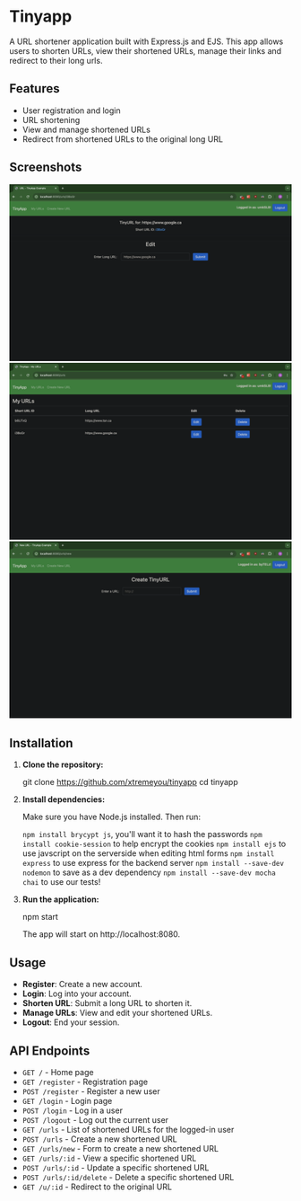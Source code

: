# Tinyapp

A URL shortener application built with Express.js and EJS. This app allows users to shorten URLs, view their shortened URLs, manage their links and redirect to their long urls.

## Features

- User registration and login
- URL shortening
- View and manage shortened URLs
- Redirect from shortened URLs to the original long URL

## Screenshots

!["Screenshot of URLs ID page"](https://github.com/xtremeyou/tinyapp/blob/main/docs/urls-id%20page.png?raw=true)
!["Screenshot of URLs Index page"](https://github.com/xtremeyou/tinyapp/blob/main/docs/urls-index%20page.png?raw=true)
!["Screenshot of URLs New page"](https://github.com/xtremeyou/tinyapp/blob/main/docs/urls-new%20page.png?raw=true)

## Installation

1. **Clone the repository:**

   git clone https://github.com/xtremeyou/tinyapp
   cd tinyapp

2. **Install dependencies:**

   Make sure you have Node.js installed. Then run:
   
   `npm install brycypt js`, you'll want it to hash the passwords
   `npm install cookie-session` to help encrypt the cookies
   `npm install ejs` to use javscript on the serverside when editing html forms
   `npm install express` to use express for the backend server 
   `npm install --save-dev nodemon` to save as a dev dependency
   `npm install --save-dev mocha chai` to use our tests!
  

3. **Run the application:**

   npm start

   The app will start on http://localhost:8080.

## Usage

- **Register**: Create a new account.
- **Login**: Log into your account.
- **Shorten URL**: Submit a long URL to shorten it.
- **Manage URLs**: View and edit your shortened URLs.
- **Logout**: End your session.

## API Endpoints

- `GET /` - Home page
- `GET /register` - Registration page
- `POST /register` - Register a new user
- `GET /login` - Login page
- `POST /login` - Log in a user
- `POST /logout` - Log out the current user
- `GET /urls` - List of shortened URLs for the logged-in user
- `POST /urls` - Create a new shortened URL
- `GET /urls/new` - Form to create a new shortened URL
- `GET /urls/:id` - View a specific shortened URL
- `POST /urls/:id` - Update a specific shortened URL
- `POST /urls/:id/delete` - Delete a specific shortened URL
- `GET /u/:id` - Redirect to the original URL
